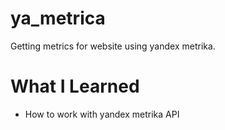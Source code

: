 # ya_metrica
Getting metrics for website using yandex metrika.

# What I Learned
- How to work with yandex metrika API
